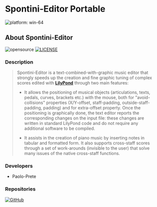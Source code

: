 # Spontini-Editor Portable
 ![platform: win-64](https://img.shields.io/badge/platform-win--64-informational)

## About Spontini-Editor
 ![opensource](https://img.shields.io/badge/opensource-brightgreen)
 [![LICENSE](https://img.shields.io/github/license/paopre/Spontini)](https://github.com/paopre/Spontini/blob/master/LICENSE)

### Description
 > Spontini-Editor is a text-combined-with-graphic music editor that strongly speeds up the creation and fine graphic tuning of complex scores edited with **[LilyPond](https://lilypond.org)** through two main features:
 >
 > * It allows the positioning of musical objects (articulations, texts, pedals, curves, brackets etc.) with the mouse, both for "avoid-collisions" properties (X/Y-offset, staff-padding, outside-staff-padding, padding) and for extra-offset property. Once the positioning is graphically done, the text editor reports the corresponding changes on the input file: these changes are written in standard LilyPond code and do not require any additional software to be compiled.
 >
 > * It assists in the creation of piano music by inserting notes in tabular and formatted form. It also supports cross-staff scores through a set of work-arounds (invisible to the user) that solve many issues of the native cross-staff functions.

### Developers
 - Paolo-Prete

### Repositories
 [![GitHub](https://img.shields.io/badge/GitHub-181717?logo=github&logoColor=fff&style=for-the-badge)](https://github.com/paopre/Spontini)

